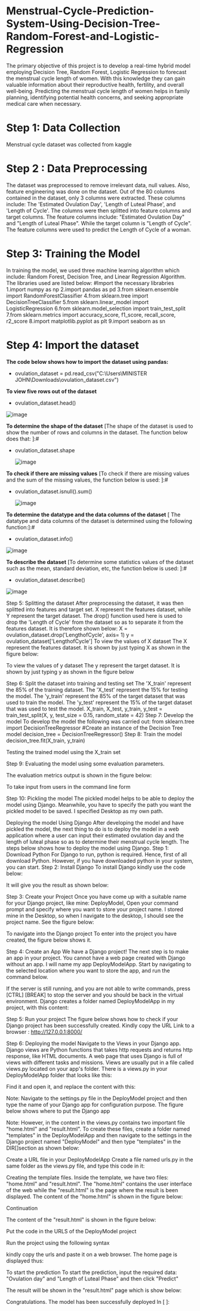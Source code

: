 # Menstrual-Cycle-Prediction-System-Using-Decision-Tree-Random-Forest-and-Logistic-Regression
The primary objective of this project is to develop a real-time hybrid model employing Decision Tree, Random Forest, Logistic Regression to forecast the menstrual cycle length of women. With this knowledge they can gain valuable information about their reproductive health, fertility, and overall well-being. Predicting the menstrual cycle length of women helps in family planning, identifying potential health concerns, and seeking appropriate medical care when necessary.

# Step 1: Data Collection
Menstrual cycle dataset was collected from kaggle


# Step 2 : Data Preprocessing
The dataset was preprocessed to remove irrelevant data, null values. Also, feature engineering was done on the dataset. Out of the 80 columns contained in the dataset, only 3 columns were extracted. These columns include: The 'Estimated Ovulation Day', 'Length of Luteal Phase', and 'Length of Cycle'. The columns were then splitted into feature columns and target columns. The feature columns include: "Estimated Ovulation Day" and "Length of Luteal Phase". While the target column is "Length of Cycle". The feature columns were used to predict the Length of Cycle of a woman.

# Step 3: Training the Model
In training the model, we used three machine learning algorithm which include: Random Forest, Decision Tree, and Linear Regression Algorithm. The libraries used are listed below:
#Import the necessary librabries
1.import numpy as np
2.import pandas as pd
3.from sklearn.ensemble import RandomForestClassifier
4.from sklearn.tree import DecisionTreeClassifier
5.from sklearn.linear_model import LogisticRegression
6.from sklearn.model_selection import train_test_split
7.from sklearn.metrics import accuracy_score, f1_score, recall_score, r2_score
8.import matplotlib.pyplot as plt
9.import seaborn as sn

# Step 4: Import the dataset
**The code below shows how to import the dataset using pandas:**
- ovulation_dataset = pd.read_csv("C:\Users\MINISTER JOHN\Downloads\ovulation_dataset.csv")
  
**To view five rows out of the dataset**
- ovulation_dataset.head()

![image](https://github.com/MinisterJohn/Menstrual-Cycle-Prediction-System-Using-Decision-Tree-Random-Forest-and-Logistic-Regression/assets/94996679/22c1d6d7-c852-4a82-bb45-a83c70b2a05b)

**To determine the shape of the dataset**
[The shape of the dataset is used to show the number of rows and columns in the dataset. The function below does that: ]:# 
- ovulation_dataset.shape

  ![image](https://github.com/MinisterJohn/Menstrual-Cycle-Prediction-System-Using-Decision-Tree-Random-Forest-and-Logistic-Regression/assets/94996679/60910729-a7fb-4ae2-962e-b14533be4903)


**To check if there are missing values**
[To check if there are missing values and the sum of the missing values, the function below is used: ]:# 
- ovulation_dataset.isnull().sum()

  ![image](https://github.com/MinisterJohn/Menstrual-Cycle-Prediction-System-Using-Decision-Tree-Random-Forest-and-Logistic-Regression/assets/94996679/c386ca47-5a82-4759-a688-9f3f1552fe6f)


**To determine the datatype and the data columns of the dataset**
[ The datatype and data columns of the dataset is determined using the following function:]:# 
- ovulation_dataset.info()

![image](https://github.com/MinisterJohn/Menstrual-Cycle-Prediction-System-Using-Decision-Tree-Random-Forest-and-Logistic-Regression/assets/94996679/8d75cf0e-803c-4577-8768-337d0f7f954d)

**To describe the dataset**
[To determine some statistics values of the dataset such as the mean, standard deviation, etc, the function below is used: ]:# 
- ovulation_dataset.describe()

![image](https://github.com/MinisterJohn/Menstrual-Cycle-Prediction-System-Using-Decision-Tree-Random-Forest-and-Logistic-Regression/assets/94996679/28a76965-1f69-4ec6-ac79-741db50fb869)

Step 5: Splitting the dataset
After preprocessing the dataset, it was then splitted into features and target set. X represent the features dataset, while Y represent the target dataset. The drop() function used here is used to drop the 'Length of Cycle' from the dataset so as to separate it from the features dataset. It is therefore shown below:
X = ovulation_dataset.drop('LengthofCycle', axis= 1)
y = ovulation_dataset['LengthofCycle']
To view the values of X dataset
The X represent the features dataset. It is shown by just typing X as shown in the figure below:

To view the values of y dataset
The y represent the target dataset. It is shown by just typing y as shown in the figure below

Step 6: Split the dataset into training and testing set
The 'X_train' represent the 85% of the training dataset. The 'X_test' represent the 15% for testing the model. The 'y_train' represent the 85% of the target dataset that was used to train the model. The 'y_test' represent the 15% of the target dataset that was used to test the model.
X_train, X_test, y_train, y_test = train_test_split(X, y, test_size = 0.15, random_state = 42)
Step 7: Develop the model
To develop the model the following was carried out:
from sklearn.tree import DecisionTreeRegressor
#Create an instance of the Decision Tree model
decision_tree = DecisionTreeRegressor()
Step 8: Train the model
decision_tree.fit(X_train, y_train)

Testing the trained model using the X_train set

Step 9: Evaluating the model using some evaluation parameters.

The evaluation metrics output is shown in the figure below:

To take input from users in the command line form

Step 10: Pickling the model
The pickled model helps to be able to deploy the model using Django. Meanwhile, you have to specify the path you want the pickled model to be saved. I specified Desktop as my own path.

Deploying the model Using Django
After developing the model and have pickled the model, the next thing to do is to deploy the model in a web application where a user can input their estimated ovulation day and the length of luteal phase so as to determine their menstrual cycle length. The steps below shows how to deploy the model using Django.
Step 1: Download Python
For Django to run, python is required. Hence, first of all download Python. However, if you have downloaded python in your system, you can start.
Step 2: Install Django
To install Django kindly use the code below:

It will give you the result as shown below:

Step 3: Create your Project
Once you have come up with a suitable name for your Django project, like mine: DeployModel, Open your command prompt and specify where you want to store your project name. I stored mine in the Desktop, so when I navigate to the desktop, I should see the project name. See the figure below:

To navigate into the Django project
To enter into the project you have created, the figure below shows it.

Step 4: Create an App
We have a Django project!
The next step is to make an app in your project.
You cannot have a web page created with Django without an app.
I will name my app DeployModelApp.
Start by navigating to the selected location where you want to store the app, and run the command below.

If the server is still running, and you are not able to write commands, press [CTRL] [BREAK] to stop the server and you should be back in the virtual environment.
Django creates a folder named DeployModelApp in my project, with this content:

Step 5: Run your project
The figure below shows how to check if your Django project has been successfully created.
Kindly copy the URL Link to a browser : http://127.0.0.1:8000/

Step 6: Deploying the model
Navigate to the Views in your Django app.
Django views are Python functions that takes http requests and returns http response, like HTML documents. A web page that uses Django is full of views with different tasks and missions. Views are usually put in a file called views.py located on your app's folder.
There is a views.py in your DeployModelApp folder that looks like this:

Find it and open it, and replace the content with this:

Note: Navigate to the settings.py file in the DeployModel project and then type the name of your Django app for configuration purpose. The figure below shows where to put the Django app

Note: However, in the content in the views.py contains two important file "home.html" and "result.html". To create these files, create a folder named "templates" in the DeployModelApp and then navigate to the settings in the Django project named "DeployModel" and then type "templates" in the DIR[]section as shown below: 


Create a URL file in your DeployModelApp
Create a file named urls.py in the same folder as the views.py file, and type this code in it:

Creating the template files.
Inside the template, we have two files: "home.html" and "result.html". The "home.html" contains the user interface of the web while the "result.html" is the page where the result is been displayed.
The content of the "home.html" is shown in the figure below:

Continuation

The content of the "result.html" is shown in the figure below:

Put the code in the URLS of the DeployModel project

Run the project using the following syntax

kindly copy the urls and paste it on a web browser. The home page is displayed thus:

To start the prediction
To start the prediction, input the required data: "Ovulation day" and "Length of Luteal Phase" and then click "Predict"

The result will be shown in the "result.html" page which is show below:

Congratulations. The model has been successfully deployed
In [ ]:
 
